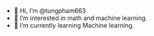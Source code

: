 - 👋 Hi, I’m @tungpham663
- 👀 I’m interested in math and machine learning.
- 🌱 I’m currently learning Machine learning.


<!---
tungpham663/tungpham663 is a ✨ special ✨ repository because its `README.md` (this file) appears on your GitHub profile.
You can click the Preview link to take a look at your changes.
--->

